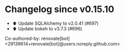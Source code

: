 # Changelog since v0.15.10
- ⬆️ Update SQLAlchemy to v2.0.41 (#697) 
- ⬆️ Update bokeh to v3.7.3 (#696)

Co-authored-by: renovate[bot] <29139614+renovate[bot]@users.noreply.github.com> 
